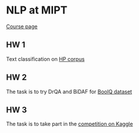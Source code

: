 # NLP at MIPT
[Course page](https://github.com/king-menin/mipt-nlp2020)

## HW 1
Text classification on [HP corpus](https://github.com/aghie/hpac)

## HW 2
The task is to try DrQA and BiDAF for [BoolQ dataset](https://github.com/google-research-datasets/boolean-questions)

## HW 3
The task is to take part in the [competition on Kaggle](https://www.kaggle.com/c/text-normalization-challenge-russian-language)
